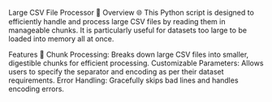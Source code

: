 Large CSV File Processor 🔄
Overview 🌐
This Python script is designed to efficiently handle and process large CSV files by reading them in manageable chunks. It is particularly useful for datasets too large to be loaded into memory all at once.

Features 🌟
Chunk Processing: Breaks down large CSV files into smaller, digestible chunks for efficient processing.
Customizable Parameters: Allows users to specify the separator and encoding as per their dataset requirements.
Error Handling: Gracefully skips bad lines and handles encoding errors.
